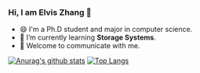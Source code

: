 ### Hi, I am Elvis Zhang 👋
- 😄 I'm a Ph.D student and major in computer science.
- 🌱 I’m currently learning **Storage Systems**.
- 💬 Welcome to communicate with me.

[![Anurag's github stats](https://github-readme-stats.vercel.app/api?username=zjs1224522500&show_icons=true&theme=radical)](https://github.com/zjs1224522500/zjs1224522500)
[![Top Langs](https://github-readme-stats.vercel.app/api/top-langs/?username=zjs1224522500&layout=compact&langs_count=8)](https://github.com/zjs1224522500/zjs1224522500)


<!--
**zjs1224522500/zjs1224522500** is a ✨ _special_ ✨ repository because its `README.md` (this file) appears on your GitHub profile.

Here are some ideas to get you started:

- 🔭 I’m currently working on ...
- 👯 I’m looking to collaborate on ...
- 🤔 I’m looking for help with ...
- 💬 Ask me about ...
- 📫 How to reach me: ...
- 😄 Pronouns: ...
- ⚡ Fun fact: ...
-->
